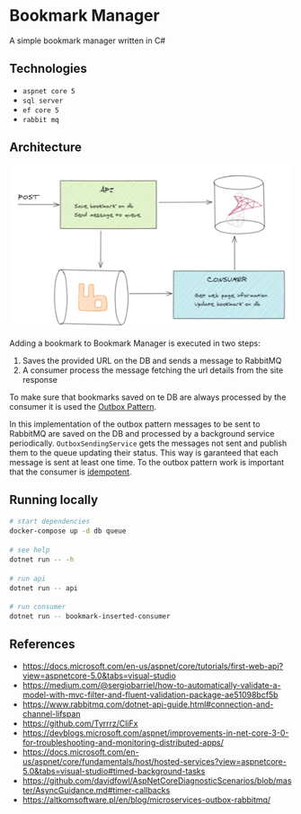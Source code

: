 # Bookmark Manager

A simple bookmark manager written in C#

## Technologies

- `aspnet core 5`
- `sql server`
- `ef core 5`
- `rabbit mq`

## Architecture

![architecure](./docs/architecture.png)

Adding a bookmark to Bookmark Manager is executed in two steps:
1. Saves the provided URL on the DB and sends a message to RabbitMQ
1. A consumer process the message fetching the url details from the site response

To make sure that bookmarks saved on te DB are always processed by the consumer it is used the [Outbox Pattern](https://microservices.io/patterns/data/transactional-outbox.html).

In this implementation of the outbox pattern messages to be sent to RabbitMQ are saved on the DB and processed by a background service periodically. `OutboxSendingService` gets the messages not sent and publish them to the queue updating their status. This way is garanteed that each message is sent at least one time. To the outbox pattern work is important that the consumer is [idempotent](https://microservices.io/patterns/communication-style/idempotent-consumer.html).

## Running locally

```sh
# start dependencies
docker-compose up -d db queue

# see help
dotnet run -- -h

# run api
dotnet run -- api

# run consumer
dotnet run -- bookmark-inserted-consumer
```

## References

- https://docs.microsoft.com/en-us/aspnet/core/tutorials/first-web-api?view=aspnetcore-5.0&tabs=visual-studio
- https://medium.com/@sergiobarriel/how-to-automatically-validate-a-model-with-mvc-filter-and-fluent-validation-package-ae51098bcf5b
- https://www.rabbitmq.com/dotnet-api-guide.html#connection-and-channel-lifspan
- https://github.com/Tyrrrz/CliFx
- https://devblogs.microsoft.com/aspnet/improvements-in-net-core-3-0-for-troubleshooting-and-monitoring-distributed-apps/
- https://docs.microsoft.com/en-us/aspnet/core/fundamentals/host/hosted-services?view=aspnetcore-5.0&tabs=visual-studio#timed-background-tasks
- https://github.com/davidfowl/AspNetCoreDiagnosticScenarios/blob/master/AsyncGuidance.md#timer-callbacks
- https://altkomsoftware.pl/en/blog/microservices-outbox-rabbitmq/
